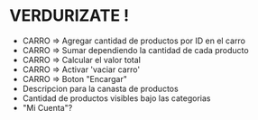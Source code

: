 # VERDURIZATE !

- CARRO => Agregar cantidad de productos por ID en el carro
- CARRO => Sumar dependiendo la cantidad de cada producto
- CARRO => Calcular el valor total
- CARRO => Activar 'vaciar carro'
- CARRO => Boton "Encargar"
- Descripcion para la canasta de productos
- Cantidad de productos visibles bajo las categorias
- "Mi Cuenta"?